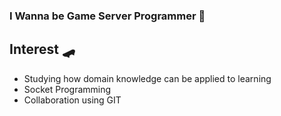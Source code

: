 

### I Wanna be Game Server Programmer 🚀

## Interest 🛹
- Studying how domain knowledge can be applied to learning
- Socket Programming
- Collaboration using GIT
